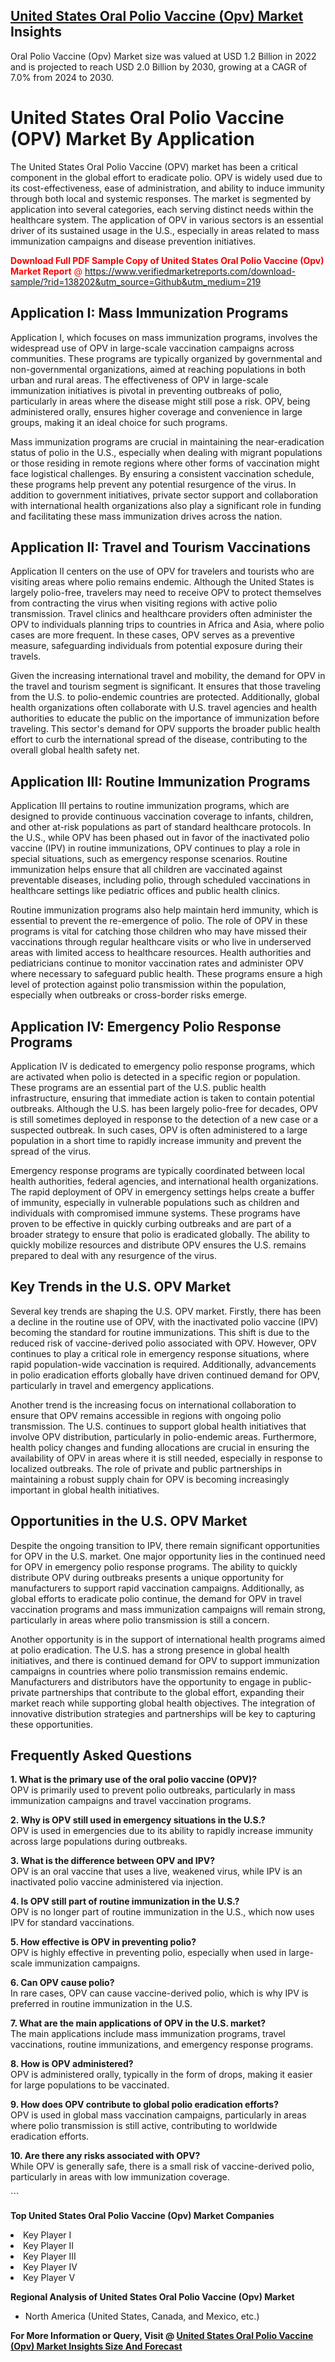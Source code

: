 <h2><a href="https://www.verifiedmarketreports.com/download-sample/?rid=138202&amp;utm_source=Github&amp;utm_medium=219" target="_blank">United States Oral Polio Vaccine (Opv) Market</a> Insights</h2><p>Oral Polio Vaccine (Opv) Market size was valued at USD 1.2 Billion in 2022 and is projected to reach USD 2.0 Billion by 2030, growing at a CAGR of 7.0% from 2024 to 2030.</p><p> <h1>United States Oral Polio Vaccine (OPV) Market By Application</h1> <p>The United States Oral Polio Vaccine (OPV) market has been a critical component in the global effort to eradicate polio. OPV is widely used due to its cost-effectiveness, ease of administration, and ability to induce immunity through both local and systemic responses. The market is segmented by application into several categories, each serving distinct needs within the healthcare system. The application of OPV in various sectors is an essential driver of its sustained usage in the U.S., especially in areas related to mass immunization campaigns and disease prevention initiatives.</p> <p><p><span class=""><span style="color: #ff0000;"><strong>Download Full PDF Sample Copy of United States Oral Polio Vaccine (Opv) Market Report</strong> @ </span><a href="https://www.verifiedmarketreports.com/download-sample/?rid=138202&amp;utm_source=Github&amp;utm_medium=219" target="_blank">https://www.verifiedmarketreports.com/download-sample/?rid=138202&amp;utm_source=Github&amp;utm_medium=219</a></span></p></p> <h2>Application I: Mass Immunization Programs</h2> <p>Application I, which focuses on mass immunization programs, involves the widespread use of OPV in large-scale vaccination campaigns across communities. These programs are typically organized by governmental and non-governmental organizations, aimed at reaching populations in both urban and rural areas. The effectiveness of OPV in large-scale immunization initiatives is pivotal in preventing outbreaks of polio, particularly in areas where the disease might still pose a risk. OPV, being administered orally, ensures higher coverage and convenience in large groups, making it an ideal choice for such programs.</p> <p>Mass immunization programs are crucial in maintaining the near-eradication status of polio in the U.S., especially when dealing with migrant populations or those residing in remote regions where other forms of vaccination might face logistical challenges. By ensuring a consistent vaccination schedule, these programs help prevent any potential resurgence of the virus. In addition to government initiatives, private sector support and collaboration with international health organizations also play a significant role in funding and facilitating these mass immunization drives across the nation.</p> <h2>Application II: Travel and Tourism Vaccinations</h2> <p>Application II centers on the use of OPV for travelers and tourists who are visiting areas where polio remains endemic. Although the United States is largely polio-free, travelers may need to receive OPV to protect themselves from contracting the virus when visiting regions with active polio transmission. Travel clinics and healthcare providers often administer the OPV to individuals planning trips to countries in Africa and Asia, where polio cases are more frequent. In these cases, OPV serves as a preventive measure, safeguarding individuals from potential exposure during their travels.</p> <p>Given the increasing international travel and mobility, the demand for OPV in the travel and tourism segment is significant. It ensures that those traveling from the U.S. to polio-endemic countries are protected. Additionally, global health organizations often collaborate with U.S. travel agencies and health authorities to educate the public on the importance of immunization before traveling. This sector's demand for OPV supports the broader public health effort to curb the international spread of the disease, contributing to the overall global health safety net.</p> <h2>Application III: Routine Immunization Programs</h2> <p>Application III pertains to routine immunization programs, which are designed to provide continuous vaccination coverage to infants, children, and other at-risk populations as part of standard healthcare protocols. In the U.S., while OPV has been phased out in favor of the inactivated polio vaccine (IPV) in routine immunizations, OPV continues to play a role in special situations, such as emergency response scenarios. Routine immunization helps ensure that all children are vaccinated against preventable diseases, including polio, through scheduled vaccinations in healthcare settings like pediatric offices and public health clinics.</p> <p>Routine immunization programs also help maintain herd immunity, which is essential to prevent the re-emergence of polio. The role of OPV in these programs is vital for catching those children who may have missed their vaccinations through regular healthcare visits or who live in underserved areas with limited access to healthcare resources. Health authorities and pediatricians continue to monitor vaccination rates and administer OPV where necessary to safeguard public health. These programs ensure a high level of protection against polio transmission within the population, especially when outbreaks or cross-border risks emerge.</p> <h2>Application IV: Emergency Polio Response Programs</h2> <p>Application IV is dedicated to emergency polio response programs, which are activated when polio is detected in a specific region or population. These programs are an essential part of the U.S. public health infrastructure, ensuring that immediate action is taken to contain potential outbreaks. Although the U.S. has been largely polio-free for decades, OPV is still sometimes deployed in response to the detection of a new case or a suspected outbreak. In such cases, OPV is often administered to a large population in a short time to rapidly increase immunity and prevent the spread of the virus.</p> <p>Emergency response programs are typically coordinated between local health authorities, federal agencies, and international health organizations. The rapid deployment of OPV in emergency settings helps create a buffer of immunity, especially in vulnerable populations such as children and individuals with compromised immune systems. These programs have proven to be effective in quickly curbing outbreaks and are part of a broader strategy to ensure that polio is eradicated globally. The ability to quickly mobilize resources and distribute OPV ensures the U.S. remains prepared to deal with any resurgence of the virus.</p> <h2>Key Trends in the U.S. OPV Market</h2> <p>Several key trends are shaping the U.S. OPV market. Firstly, there has been a decline in the routine use of OPV, with the inactivated polio vaccine (IPV) becoming the standard for routine immunizations. This shift is due to the reduced risk of vaccine-derived polio associated with OPV. However, OPV continues to play a critical role in emergency response situations, where rapid population-wide vaccination is required. Additionally, advancements in polio eradication efforts globally have driven continued demand for OPV, particularly in travel and emergency applications.</p> <p>Another trend is the increasing focus on international collaboration to ensure that OPV remains accessible in regions with ongoing polio transmission. The U.S. continues to support global health initiatives that involve OPV distribution, particularly in polio-endemic areas. Furthermore, health policy changes and funding allocations are crucial in ensuring the availability of OPV in areas where it is still needed, especially in response to localized outbreaks. The role of private and public partnerships in maintaining a robust supply chain for OPV is becoming increasingly important in global health initiatives.</p> <h2>Opportunities in the U.S. OPV Market</h2> <p>Despite the ongoing transition to IPV, there remain significant opportunities for OPV in the U.S. market. One major opportunity lies in the continued need for OPV in emergency polio response programs. The ability to quickly distribute OPV during outbreaks presents a unique opportunity for manufacturers to support rapid vaccination campaigns. Additionally, as global efforts to eradicate polio continue, the demand for OPV in travel vaccination programs and mass immunization campaigns will remain strong, particularly in areas where polio transmission is still a concern.</p> <p>Another opportunity is in the support of international health programs aimed at polio eradication. The U.S. has a strong presence in global health initiatives, and there is continued demand for OPV to support immunization campaigns in countries where polio transmission remains endemic. Manufacturers and distributors have the opportunity to engage in public-private partnerships that contribute to the global effort, expanding their market reach while supporting global health objectives. The integration of innovative distribution strategies and partnerships will be key to capturing these opportunities.</p> <h2>Frequently Asked Questions</h2> <p><strong>1. What is the primary use of the oral polio vaccine (OPV)?</strong><br>OPV is primarily used to prevent polio outbreaks, particularly in mass immunization campaigns and travel vaccination programs.</p> <p><strong>2. Why is OPV still used in emergency situations in the U.S.?</strong><br>OPV is used in emergencies due to its ability to rapidly increase immunity across large populations during outbreaks.</p> <p><strong>3. What is the difference between OPV and IPV?</strong><br>OPV is an oral vaccine that uses a live, weakened virus, while IPV is an inactivated polio vaccine administered via injection.</p> <p><strong>4. Is OPV still part of routine immunization in the U.S.?</strong><br>OPV is no longer part of routine immunization in the U.S., which now uses IPV for standard vaccinations.</p> <p><strong>5. How effective is OPV in preventing polio?</strong><br>OPV is highly effective in preventing polio, especially when used in large-scale immunization campaigns.</p> <p><strong>6. Can OPV cause polio?</strong><br>In rare cases, OPV can cause vaccine-derived polio, which is why IPV is preferred in routine immunization in the U.S.</p> <p><strong>7. What are the main applications of OPV in the U.S. market?</strong><br>The main applications include mass immunization programs, travel vaccinations, routine immunizations, and emergency response programs.</p> <p><strong>8. How is OPV administered?</strong><br>OPV is administered orally, typically in the form of drops, making it easier for large populations to be vaccinated.</p> <p><strong>9. How does OPV contribute to global polio eradication efforts?</strong><br>OPV is used in global mass vaccination campaigns, particularly in areas where polio transmission is still active, contributing to worldwide eradication efforts.</p> <p><strong>10. Are there any risks associated with OPV?</strong><br>While OPV is generally safe, there is a small risk of vaccine-derived polio, particularly in areas with low immunization coverage.</p> ```</p><p><strong>Top United States Oral Polio Vaccine (Opv) Market Companies</strong></p><div data-test-id=""><p><li>Key Player I</li><li> Key Player II</li><li> Key Player III</li><li> Key Player IV</li><li> Key Player V</li></p><div><strong>Regional Analysis of&nbsp;United States Oral Polio Vaccine (Opv) Market</strong></div><ul><li dir="ltr"><p dir="ltr">North America&nbsp;(United States, Canada, and Mexico, etc.)</p></li></ul><p><strong>For More Information or Query, Visit @&nbsp;</strong><strong><a href="https://www.verifiedmarketreports.com/product/global-oral-polio-vaccine-opv-market-report-2019-competitive-landscape-trends-and-opportunities/?utm_source=Github&amp;utm_medium=219" target="_blank">United States Oral Polio Vaccine (Opv) Market Insights Size And Forecast</a></strong></p></div>
